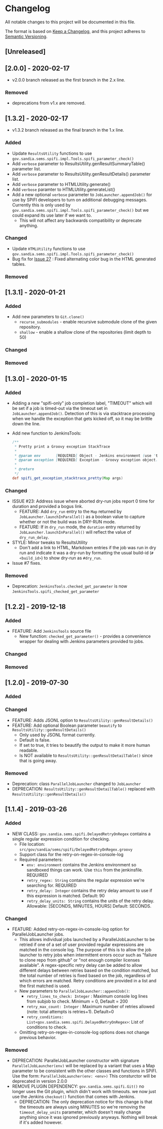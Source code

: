 # Changelog
All notable changes to this project will be documented in this file.

The format is based on [Keep a Changelog](https://keepachangelog.com/en/1.0.0/),
and this project adheres to [Semantic Versioning](https://semver.org/spec/v2.0.0.html).

## [Unreleased]


## [2.0.0] - 2020-02-17
- v2.0.0 branch released as the first branch in the 2.x line.

### Removed
- deprecations from v1.x are removed.


## [1.3.2] - 2020-02-17
- v1.3.2 branch released as the final branch in the 1.x line.

### Added
- Update `ResultsUtility` functions to use `gov.sandia.sems.spifi.impl.Tools.spifi_parameter_check()`
- Add `verbose` parameter to ResultsUtility.genResultSummaryTable() parameter list.
- Add `verbose` parameter to ResultsUtility.genResultDetails() parameter list.
- Add `verbose` parameter to HTMLUtility.generate()
- Add `verbose` paramter to HTMLUtility.generateList()
- Add a new optional `verbose` parameter to `JobLauncher.appendJob()` for use
  by SPiFI developers to turn on additional debugging messages.  Currently
  this is only used by `gov.sandia.sems.spifi.impl.Tools.spifi_parameter_check()`
  but we could expand its use later if we want to.
  - This will not affect any backwards compatibility or deprecate anything.

### Changed
- Update `HTMLUtility` functions to use `gov.sandia.sems.spifi.impl.Tools.spifi_parameter_check()`
- Bug fix for [Issue 27][5] : Fixed alternating color bug in the HTML generated tables.

### Removed


## [1.3.1] - 2020-01-21
### Added
- Add new parameters to `Git.clone()`
  - `recurse_submodules` - enable recursive submodule clone of the given repository.
  - `shallow` - enable a shallow clone of the repositories (limit depth to 50)

### Changed
### Removed


## [1.3.0] - 2020-01-15
### Added
- Adding a new "spifi-only" job completion label, "TIMEOUT" which will be set if a job is timed-out
  via the timeout set in `JobLauncher.appendJob()`. Detection of this is via stacktrace processing
  when we handle the exception that gets kicked off, so it may be brittle down the line.

- Add new function to JenkinsTools:
  ```groovy
  /**
   * Pretty print a Groovy exception StackTrace
   *
   * @param env       [REQUIRED] Object - Jenkins environment (use 'this' from the Jenkins pipeline).
   * @param exception [REQUIRED] Exception - Groovy exception object.
   *
   * @return 
   */
  def spifi_get_exception_stacktrace_pretty(Map args)
  ```
  
### Changed
- ISSUE #23: Address issue where aborted dry-run jobs report 0 time for duration and provided
             a bogus link.
  - FEATURE: Add `dry_run` entry to the `Map` returned by `JobLauncher.launchInParallel()`
             as a boolean value to capture whether or not the build was in DRY-RUN mode.
  - FEATURE: If in `dry_run` mode, the `duration` entry returned by `JobLauncher.launchInParallel()`
             will reflect the value of `dry_run_delay`.
- STYLE: Minor tweaks to ResultsUtility
  - Don't add a link to HTML, Markdown entries if the job was run in dry run and indicate it
    was a dry-run by formatting the usual build-id (`#<build_id>`) to show dry-run as `#dry_run`.
- Issue #7 fixes.

### Removed
- Deprecation: `JenkinsTools.checked_get_parameter` is now `JenkinsTools.spifi_checked_get_parameter`


## [1.2.2] - 2019-12-18
### Added
- FEATURE: Add `JenkinsTools` source file
  - New function: `checked_get_parameter()` - provides a convenience wrapper for dealing with Jenkins
    parameters provided to jobs.

### Changed
### Removed


## [1.2.0] - 2019-07-30
### Added
### Changed
- FEATURE: Adds JSONL option to `ResultsUtility::genResultDetails()`
- FEATURE: Add optional Boolean parameter `beautify` to `ResultsUtility::genResultDetails()`
  - Only used by JSONL format currently.
  - Default is false.
  - If set to true, it tries to beautify the output to make it more human readable.
  - Is NOT available to `ResultsUtility::genResultDetailTable()` since that is going away.

### Removed
- Deprecation: class `ParallelJobLauncher` changed to `JobLauncher`
- DEPRECATION: `ResultsUtility::genResultDetailTable()` replaced with `ResultsUtility::genResultDetails()`


## [1.1.4] - 2019-03-26
### Added
- NEW CLASS: `gov.sandia.sems.spifi.DelayedRetryOnRegex` contains a single regular expression condition for checking.
  - File location: `src/gov/sandia/sems/spifi/DelayedRetryOnRegex.groovy`
  - Support class for the retry-on-regex-in-console-log
  - Required parameters:
    - `env: environment` contains the Jenkins environment so sandboxed things can work. Use `this` from the jenkinsfile. REQUIRED
    - `retry_regex: String` contains the regular expression we're searching for. REQUIRED
    - `retry_delay: Integer` contains the retry delay amount to use if this expression is matched. Default: 90
    - `retry_delay_units: String` contains the units of the retry delay. Allowable: [SECONDS, MINUTES, HOURS] Default: SECONDS.

### Changed
- FEATURE: Added retry-on-regex-in-console-log option for ParallelJobLauncher jobs.
  - This allows individual jobs launched by a ParallelJobLauncher to be retried if one of a set of user provided regular expressions
    are matched in the console log.  The purpose of this is to allow the job launcher to retry jobs when intermittent errors
    occur such as "failure to clone repo from github" or "not enough compiler licenses available".
    A regex-specific retry delay can be added to allow different delays between retries based on the condition matched, but the
    total number of retries is fixed based on the job, regardless of which errors are matched.
    Retry conditions are provided in a list and the first matched is used.
  - New parameters to `ParallelJobLauncher::appendJob()`:
    - `retry_lines_to_check: Integer` : Maximum console log lines from subjob to check. Minimum = 0, Default = 200
    - `retry_max_count: Integer` : Maximum number of retries allowed (note: total attempts is retries+1). Default=0
    - `retry_conditions: List<gov.sandia.sems.spifi.DelayedRetryOnRegex>`: List of conditions to check.
  - Omitting retry-on-regex-in-console-log options does not change previous behavior.

### Removed
- DEPRECATION: ParallelJobLauncher constructor with signature `ParallelJobLauncher(env)` will be replaced by a variant that uses
  a Map parameter to be consistent with the other classes and functions in SPiFI.  Use the form: `ParallelJobLauncher(env: <env>)`
  This consturctor will be deprecated in version 2.0.0
- REMOVE PLUGIN DEPENDENCY: `gov.sandia.sems.spifi.Git()` no longer uses the Git plugin, which didn't work with timeouts.
  we now just use the Jenkins `checkout()` function that comes with Jenkins.
  - DEPRECATION: The only deprecation notice for this change is that the timeouts are always using MINUTES so we're removing
    the `timeout_delay_units` parameter, which doesn't really change anything since it was ignored previously anyways. Nothing
    will break if it's added however.



<!-- 
- Links 
-->
[1]: https://gitlab-ex.sandia.gov/SEMS/sems-pipeline-framework-infrastructure/-/wikis/home
[2]: https://jenkins.io/doc/book/pipeline/
[3]: http://www.groovy-lang.org/
[4]: https://wiki.jenkins.io/display/JENKINS/Script+Security+Plugin
[5]: https://gitlab-ex.sandia.gov/SEMS/sems-pipeline-framework-infrastructure/issues/27